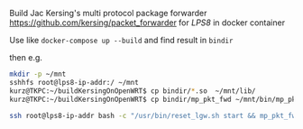 Build Jac Kersing's multi protocol package forwarder https://github.com/kersing/packet_forwarder for _LPS8_ in docker container

Use like ` docker-compose up --build ` and find result in `bindir`

then e.g. 
```bash
mkdir -p ~/mnt
sshhfs root@lps8-ip-addr:/ ~/mnt
kurz@TKPC:~/buildKersingOnOpenWRT$ cp bindir/*.so  ~/mnt/lib/
kurz@TKPC:~/buildKersingOnOpenWRT$ cp bindir/mp_pkt_fwd ~/mnt/bin/mp_pkt_fwd

ssh root@lps8-ip-addr bash -c "/usr/bin/reset_lgw.sh start && mp_pkt_fwd -d /dev/spidev1.0 -s 8000000 -c /etc/lora/"
```
